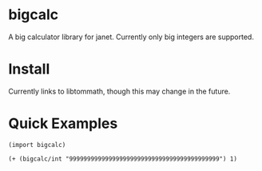 # bigcalc

A big calculator library for janet. Currently only big integers are supported.

# Install

Currently links to libtommath, though this may change in the future.

# Quick Examples

```
(import bigcalc)

(+ (bigcalc/int "999999999999999999999999999999999999999999") 1)
```